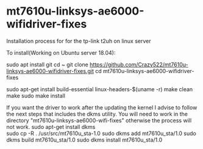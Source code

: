 # mt7610u-linksys-ae6000-wifidriver-fixes
Installation process for for the tp-link t2uh on linux server

To install(Working on Ubuntu server 18.04):

sudo apt install git
cd ~
git clone https://github.com/Crazy522/mt7610u-linksys-ae6000-wifidriver-fixes.git
cd mt7610u-linksys-ae6000-wifidriver-fixes

sudo apt-get install build-essential linux-headers-$(uname -r)
make clean
make
sudo make install

If you want the driver to work after the updating the kernel I advise to follow the next steps that includes the dkms utility. You will need to work in the directory "mt7610u-linksys-ae6000-wifi-fixes" otherwise the process will not work.
sudo apt-get install dkms  
sudo cp -R . /usr/src/mt7610u_sta-1.0
sudo dkms add mt7610u_sta/1.0
sudo dkms build mt7610u_sta/1.0
sudo dkms install mt7610u_sta/1.0




